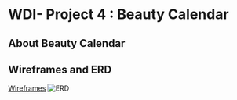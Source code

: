 # WDI- Project 4 : Beauty Calendar
## About Beauty Calendar

## Wireframes and ERD
[Wireframes](https://xd.adobe.com/spec/80bd54ea-1f8f-4c78-44b7-cb70ff0363e4-f68c/)
![ERD](../images/ERD4.png)
